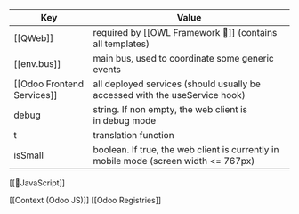 

| Key      | Value                                                                                |
|----------|--------------------------------------------------------------------------------------|
| [[QWeb]]     | required by [[OWL Framework 🦉]] (contains all templates)                                             |
| [[env.bus]]     | main bus, used to coordinate some generic events                                     |
| [[Odoo Frontend Services]] | all deployed services (should usually be accessed with the useService hook)          |
| debug    | string. If non empty, the web client is in debug mode                                |
| t       | translation function                                                                 |
| isSmall  | boolean. If true, the web client is currently in mobile mode (screen width <= 767px) |


[[📜JavaScript]]

[[Context (Odoo JS)]]
[[Odoo Registries]]

